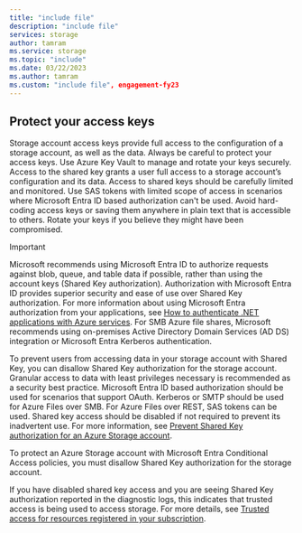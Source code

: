 ```yaml
---
title: "include file"
description: "include file"
services: storage
author: tamram
ms.service: storage
ms.topic: "include"
ms.date: 03/22/2023
ms.author: tamram
ms.custom: "include file", engagement-fy23
---
```


## Protect your access keys

Storage account access keys provide full access to the configuration of a storage account, as well as the data. Always be careful to protect your access keys. Use Azure Key Vault to manage and rotate your keys securely. Access to the shared key grants a user full access to a storage account’s configuration and its data. Access to shared keys should be carefully limited and monitored. Use SAS tokens with limited scope of access in scenarios where Microsoft Entra ID based authorization can't be used. Avoid hard-coding access keys or saving them anywhere in plain text that is accessible to others. Rotate your keys if you believe they might have been compromised.

> [!IMPORTANT]
> Microsoft recommends using Microsoft Entra ID to authorize requests against blob, queue, and table data if possible, rather than using the account keys (Shared Key authorization). Authorization with Microsoft Entra ID provides superior security and ease of use over Shared Key authorization. For more information about using Microsoft Entra authorization from your applications, see [How to authenticate .NET applications with Azure services](/dotnet/azure/sdk/authentication). For SMB Azure file shares, Microsoft recommends using on-premises Active Directory Domain Services (AD DS) integration or Microsoft Entra Kerberos authentication.
>
> To prevent users from accessing data in your storage account with Shared Key, you can disallow Shared Key authorization for the storage account. Granular access to data with least privileges necessary is recommended as a security best practice. Microsoft Entra ID based authorization should be used for scenarios that support OAuth. Kerberos or SMTP should be used for Azure Files over SMB. For Azure Files over REST, SAS tokens can be used. Shared key access should be disabled if not required to prevent its inadvertent use. For more information, see [Prevent Shared Key authorization for an Azure Storage account](../articles/storage/common/shared-key-authorization-prevent.md).
>
> To protect an Azure Storage account with Microsoft Entra Conditional Access policies, you must disallow Shared Key authorization for the storage account.
> 
> If you have disabled shared key access and you are seeing Shared Key authorization reported in the diagnostic logs, this indicates that trusted access is being used to access storage. For more details, see [Trusted access for resources registered in your subscription](../articles/storage/common/storage-network-security.md#trusted-access-for-resources-registered-in-your-subscription).
